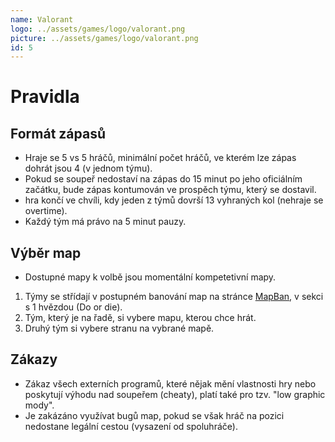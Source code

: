 ```yaml
---
name: Valorant
logo: ../assets/games/logo/valorant.png
picture: ../assets/games/logo/valorant.png
id: 5
---
```


# Pravidla

## Formát zápasů
- Hraje se 5 vs 5 hráčů, minimální počet hráčů, ve kterém lze zápas dohrát jsou 4 (v jednom týmu).
- Pokud se soupeř nedostaví na zápas do 15 minut po jeho oficiálním začátku, bude zápas kontumován ve prospěch týmu, který se dostavil.
- hra končí ve chvíli, kdy jeden z týmů dovrší 13 vyhraných kol (nehraje se overtime).
- Každý tým má právo na 5 minut pauzy.

##  Výběr map
- Dostupné mapy k volbě jsou momentální kompetetivní mapy.
1. Týmy se střídají v postupném banování map na stránce [MapBan](https://www.mapban.gg/cs/ban/valorant/custom), v sekci s 1 hvězdou (Do or die).
2. Tým, který je na řadě, si vybere mapu, kterou chce hrát.
3. Druhý tým si vybere stranu na vybrané mapě.

## Zákazy
- Zákaz všech externích programů, které nějak mění vlastnosti hry nebo poskytují výhodu nad soupeřem (cheaty), platí také pro tzv. "low graphic mody".
- Je zakázáno využívat bugů map, pokud se však hráč na pozici nedostane legální cestou (vysazení od spoluhráče).
